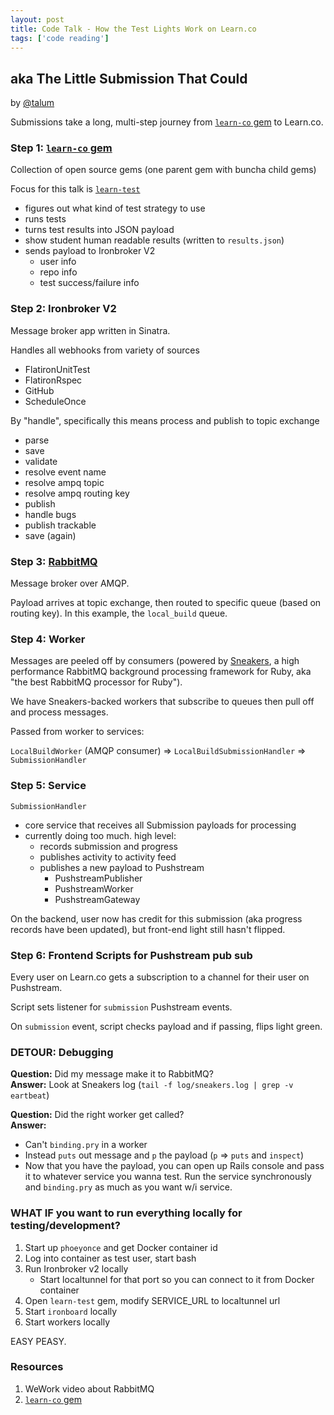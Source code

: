 ```yaml
---
layout: post
title: Code Talk - How the Test Lights Work on Learn.co
tags: ['code reading']
---
```


## aka The Little Submission That Could

by [@talum](https://github.com/talum)

Submissions take a long, multi-step journey from [`learn-co` gem](https://github.com/learn-co/learn-co) to Learn.co.

### Step 1: [`learn-co` gem](https://github.com/learn-co/learn-co)

Collection of open source gems (one parent gem with buncha child gems)

Focus for this talk is [`learn-test`](https://github.com/learn-co/learn-test)  
  - figures out what kind of test strategy to use
  - runs tests
  - turns test results into JSON payload
  - show student human readable results (written to `results.json`)
  - sends payload to Ironbroker V2
    - user info
    - repo info
    - test success/failure info

### Step 2: Ironbroker V2

Message broker app written in Sinatra.

Handles all webhooks from variety of sources  
  - FlatironUnitTest
  - FlatironRspec
  - GitHub
  - ScheduleOnce

By "handle", specifically this means process and publish to topic exchange  
 - parse
 - save
 - validate
 - resolve event name
 - resolve ampq topic
 - resolve ampq routing key
 - publish
 - handle bugs
 - publish trackable
 - save (again)


### Step 3: [RabbitMQ](https://www.rabbitmq.com)

Message broker over AMQP.

Payload arrives at topic exchange, then routed to specific queue (based on routing key). In this example, the `local_build` queue.


### Step 4: Worker

Messages are peeled off by consumers (powered by [Sneakers](https://github.com/jondot/sneakers), a high performance RabbitMQ background processing framework for Ruby, aka "the best RabbitMQ processor for Ruby").

We have Sneakers-backed workers that subscribe to queues then pull off and process messages.

Passed from worker to services:

`LocalBuildWorker` (AMQP consumer) => `LocalBuildSubmissionHandler` => `SubmissionHandler`


### Step 5: Service

`SubmissionHandler`  
  - core service that receives all Submission payloads for processing
  - currently doing too much. high level:
    - records submission and progress
    - publishes activity to activity feed
    - publishes a new payload to Pushstream
      - PushstreamPublisher
      - PushstreamWorker
      - PushstreamGateway

On the backend, user now has credit for this submission (aka progress records have been updated), but front-end light still hasn't flipped.


### Step 6: Frontend Scripts for Pushstream pub sub

Every user on Learn.co gets a subscription to a channel for their user on Pushstream.

Script sets listener for `submission` Pushstream events.

On `submission` event, script checks payload and if passing, flips light green.


### DETOUR: Debugging

**Question:** Did my message make it to RabbitMQ?  
**Answer:** Look at Sneakers log (`tail -f log/sneakers.log | grep -v eartbeat`)

**Question:** Did the right worker get called?  
**Answer:**
  - Can't `binding.pry` in a worker
  - Instead `puts` out message and `p` the payload (`p` => `puts` and `inspect`)
  - Now that you have the payload, you can open up Rails console and pass it to whatever service you wanna test. Run the service synchronously and `binding.pry` as much as you want w/i service.


### WHAT IF you want to run everything locally for testing/development?

1. Start up `phoeyonce` and get Docker container id
2. Log into container as test user, start bash
3. Run Ironbroker v2 locally
   - Start localtunnel for that port so you can connect to it from Docker container
4. Open `learn-test` gem, modify SERVICE_URL to localtunnel url
5. Start `ironboard` locally
6. Start workers locally

EASY PEASY.


### Resources

1. WeWork video about RabbitMQ
2. [`learn-co` gem](https://github.com/learn-co/learn-co)
